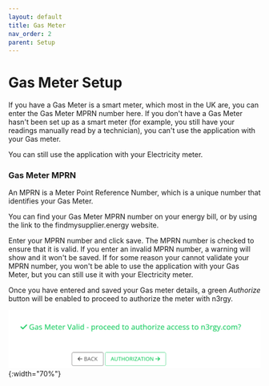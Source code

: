 ```yaml
---
layout: default
title: Gas Meter
nav_order: 2
parent: Setup
---
```


# Gas Meter Setup

If you have a Gas Meter is a smart meter, which most in the UK are, you can enter the Gas Meter MPRN number here. If you don't have a Gas Meter hasn't been set up as a smart meter (for example, you still have your readings manually read by a technician), you can't use the application with your Gas meter. 

You can still use the application with your Electricity meter.

### Gas Meter MPRN

An MPRN is a Meter Point Reference Number, which is a unique number that identifies your Gas Meter.

You can find your Gas Meter MPRN number on your energy bill, or by using the link to the findmysupplier.energy website.

Enter your MPRN number and click save. The MPRN number is checked to ensure that it is valid. If you enter an invalid MPRN number, a warning will show and it won't be saved. If for some reason your cannot validate your MPRN number, you won't be able to use the application with your Gas Meter, but you can still use it with your Electricity meter.

Once you have entered and saved your Gas meter details, a green *Authorize* button will be enabled to proceed to authorize the meter with n3rgy.

![Gas Meter Setup Success](../assets/img/setup/GasMeterSetupSuccessMessage.png){:width="70%"}